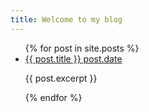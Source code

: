 ```yaml
---
title: Welcome to my blog
---
```

<ul>
  {% for post in site.posts %}
    <li>
      <a href="{{ post.url }}">{{ post.title }} post.date</a>
      <p>{{ post.excerpt }}</p>
    </li>
  {% endfor %}
</ul>
